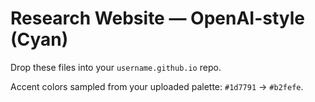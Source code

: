 # Research Website — OpenAI-style (Cyan)

Drop these files into your `username.github.io` repo.

Accent colors sampled from your uploaded palette: `#1d7791` → `#b2fefe`.

